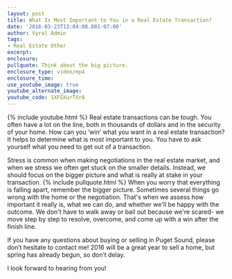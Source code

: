 ```yaml
---
layout: post
title: What Is Most Important to You in a Real Estate Transaction?
date: '2016-03-23T13:04:00.001-07:00'
author: Vyral Admin
tags:
- Real Estate Other
excerpt:
enclosure:
pullquote: Think about the big picture.
enclosure_type: video/mp4
enclosure_time:
use_youtube_image: true
youtube_alternate_image:
youtube_code: 1XFGXurTXrA
---
```

{% include youtube.html %}
Real estate transactions can be tough. You often have a lot on the line, both in thousands of dollars and in the security of your home. How can you ‘win’ what you want in a real estate transaction? It helps to determine what is most important to you. You have to ask yourself what you need to get out of a transaction.

Stress is common when making negotiations in the real estate market, and when we stress we often get stuck on the smaller details. Instead, we should focus on the bigger picture and what is really at stake in your transaction.
{% include pullquote.html %}
When you worry that everything is falling apart, remember the bigger picture. Sometimes several things go wrong with the home or the negotiation. That's when we assess how important it really is, what we can do, and whether we'll be happy with the outcome. We don't have to walk away or bail out because we're scared- we move step by step to resolve, overcome, and come up with a win after the finish line.

If you have any questions about buying or selling in Puget Sound, please don’t hesitate to contact me! 2016 will be a great year to sell a home, but spring has already begun, so don’t delay.

I look forward to hearing from you!

